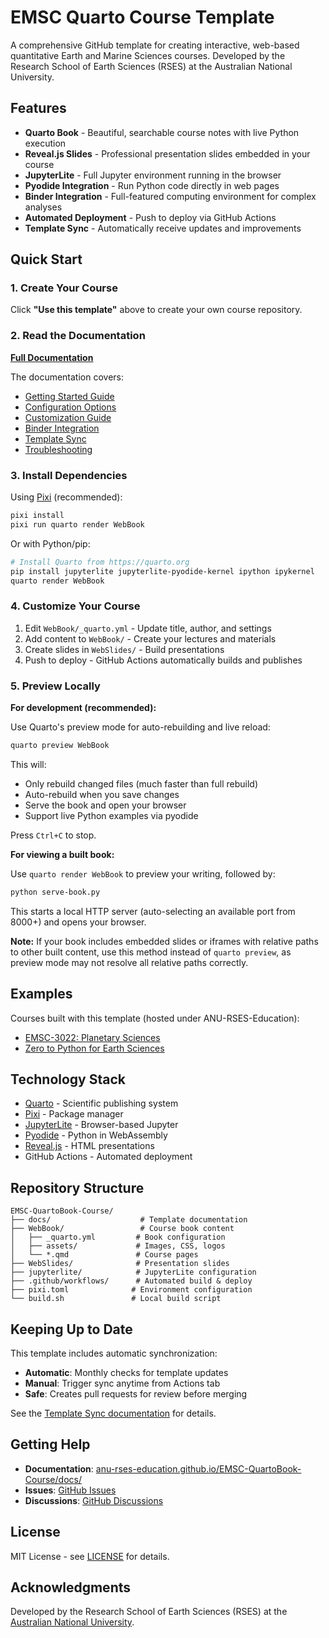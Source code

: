 # EMSC Quarto Course Template

A comprehensive GitHub template for creating interactive, web-based quantitative Earth and Marine Sciences courses. Developed by the Research School of Earth Sciences (RSES) at the Australian National University.

## Features

- **Quarto Book** - Beautiful, searchable course notes with live Python execution
- **Reveal.js Slides** - Professional presentation slides embedded in your course
- **JupyterLite** - Full Jupyter environment running in the browser
- **Pyodide Integration** - Run Python code directly in web pages
- **Binder Integration** - Full-featured computing environment for complex analyses
- **Automated Deployment** - Push to deploy via GitHub Actions
- **Template Sync** - Automatically receive updates and improvements

## Quick Start

### 1. Create Your Course

Click **"Use this template"** above to create your own course repository.

### 2. Read the Documentation

**[Full Documentation](https://anu-rses-education.github.io/EMSC-QuartoBook-Course/docs/)**

The documentation covers:
- [Getting Started Guide](https://anu-rses-education.github.io/EMSC-QuartoBook-Course/docs/getting-started.html)
- [Configuration Options](https://anu-rses-education.github.io/EMSC-QuartoBook-Course/docs/configuration.html)
- [Customization Guide](https://anu-rses-education.github.io/EMSC-QuartoBook-Course/docs/customization.html)
- [Binder Integration](https://anu-rses-education.github.io/EMSC-QuartoBook-Course/docs/binder.html)
- [Template Sync](https://anu-rses-education.github.io/EMSC-QuartoBook-Course/docs/template-sync.html)
- [Troubleshooting](https://anu-rses-education.github.io/EMSC-QuartoBook-Course/docs/troubleshooting.html)

### 3. Install Dependencies

Using [Pixi](https://prefix.dev/docs/pixi/overview) (recommended):

```bash
pixi install
pixi run quarto render WebBook
```

Or with Python/pip:

```bash
# Install Quarto from https://quarto.org
pip install jupyterlite jupyterlite-pyodide-kernel ipython ipykernel
quarto render WebBook
```

### 4. Customize Your Course

1. Edit `WebBook/_quarto.yml` - Update title, author, and settings
2. Add content to `WebBook/` - Create your lectures and materials
3. Create slides in `WebSlides/` - Build presentations
4. Push to deploy - GitHub Actions automatically builds and publishes

### 5. Preview Locally

**For development (recommended):**

Use Quarto's preview mode for auto-rebuilding and live reload:

```bash
quarto preview WebBook
```

This will:
- Only rebuild changed files (much faster than full rebuild)
- Auto-rebuild when you save changes
- Serve the book and open your browser
- Support live Python examples via pyodide

Press `Ctrl+C` to stop.

**For viewing a built book:**

Use `quarto render WebBook` to preview your writing, followed by:

```bash
python serve-book.py
```

This starts a local HTTP server (auto-selecting an available port from 8000+) and opens your browser.

**Note:** If your book includes embedded slides or iframes with relative paths to other built content, use this method instead of `quarto preview`, as preview mode may not resolve all relative paths correctly.

## Examples

Courses built with this template (hosted under ANU-RSES-Education):

- [EMSC-3022: Planetary Sciences](https://github.com/ANU-RSES-Education/EMSC-3022)
- [Zero to Python for Earth Sciences](https://github.com/ANU-RSES-Education/Zero-2-Python-for-Earth-Sciences)

## Technology Stack

- [Quarto](https://quarto.org/) - Scientific publishing system
- [Pixi](https://prefix.dev/docs/pixi/overview) - Package manager
- [JupyterLite](https://jupyterlite.readthedocs.io/) - Browser-based Jupyter
- [Pyodide](https://pyodide.org/) - Python in WebAssembly
- [Reveal.js](https://revealjs.com/) - HTML presentations
- GitHub Actions - Automated deployment

## Repository Structure

```
EMSC-QuartoBook-Course/
├── docs/                    # Template documentation
├── WebBook/                 # Course book content
│   ├── _quarto.yml         # Book configuration
│   ├── assets/             # Images, CSS, logos
│   └── *.qmd               # Course pages
├── WebSlides/              # Presentation slides
├── jupyterlite/            # JupyterLite configuration
├── .github/workflows/      # Automated build & deploy
├── pixi.toml              # Environment configuration
└── build.sh               # Local build script
```

## Keeping Up to Date

This template includes automatic synchronization:

- **Automatic**: Monthly checks for template updates
- **Manual**: Trigger sync anytime from Actions tab
- **Safe**: Creates pull requests for review before merging

See the [Template Sync documentation](https://anu-rses-education.github.io/EMSC-QuartoBook-Course/docs/template-sync.html) for details.

## Getting Help

- **Documentation**: [anu-rses-education.github.io/EMSC-QuartoBook-Course/docs/](https://anu-rses-education.github.io/EMSC-QuartoBook-Course/docs/)
- **Issues**: [GitHub Issues](https://github.com/ANU-RSES-Education/EMSC-QuartoBook-Course/issues)
- **Discussions**: [GitHub Discussions](https://github.com/ANU-RSES-Education/EMSC-QuartoBook-Course/discussions)

## License

MIT License - see [LICENSE](LICENSE) for details.

## Acknowledgments

Developed by the Research School of Earth Sciences (RSES) at the [Australian National University](https://earthsciences.anu.edu.au/).
